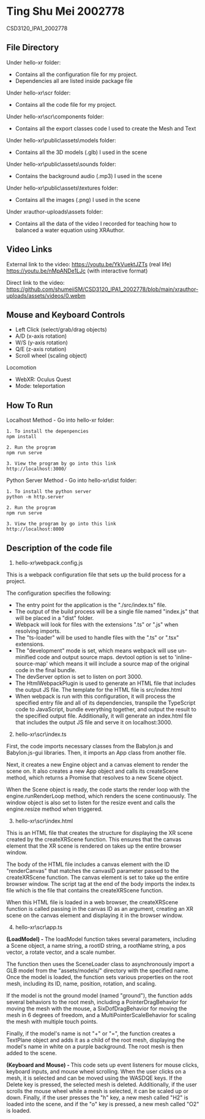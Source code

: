 # Ting Shu Mei 2002778
CSD3120_IPA1_2002778

## File Directory

Under hello-xr folder:
- Contains all the configuration file for my project. 
- Dependencies all are listed inside package file

Under hello-xr\scr folder:
- Contains all the code file for my project.

Under hello-xr\scr\components folder:
- Contains all the export classes code I used to create the Mesh and Text

Under hello-xr\public\assets\models folder:
- Contains all the 3D models (.glb) I used in the scene

Under hello-xr\public\assets\sounds folder:
- Contains the background audio (.mp3) I used in the scene

Under hello-xr\public\assets\textures folder:
- Contains all the images (.png) I used in the scene

Under xrauthor-uploads\assets folder:
- Contains all the data of the video I recorded for teaching how to balanced a water equation using XRAuthor.

## Video Links
External link to the video:
https://youtu.be/YkVuektJZTs (real life)
https://youtu.be/nMpANDe1LJc (with interactive format)

Direct link to the video:
https://github.com/shumeiiSM/CSD3120_IPA1_2002778/blob/main/xrauthor-uploads/assets/videos/0.webm


## Mouse and Keyboard Controls
- Left Click (select/grab/drag objects)
- A/D (x-axis rotation)
- W/S (y-axis rotation)
- Q/E (z-axis rotation)
- Scroll wheel (scaling object)

Locomotion
- WebXR: Oculus Quest
- Mode: teleportation

## How To Run

Localhost Method - Go into hello-xr folder:
```
1. To install the depenpencies
npm install

2. Run the program
npm run serve

3. View the program by go into this link
http://localhost:3000/
```

Python Server Method - Go into hello-xr\dist folder:
```
1. To install the python server
python -m http.server

2. Run the program
npm run serve

3. View the program by go into this link
http://localhost:8000
```

## Description of the code file

1. hello-xr\webpack.config.js

This is a webpack configuration file that sets up the build process for a project.

The configuration specifies the following:
- The entry point for the application is the "./src/index.ts" file.
- The output of the build process will be a single file named "index.js" that will be placed in a "dist" folder.
- Webpack will look for files with the extensions ".ts" or ".js" when resolving imports.
- The "ts-loader" will be used to handle files with the ".ts" or ".tsx" extensions.
- The "development" mode is set, which means webpack will use un-minified code and output source maps.
devtool option is set to 'inline-source-map' which means it will include a source map of the original code in the final bundle.
- The devServer option is set to listen on port 3000.
- The HtmlWebpackPlugin is used to generate an HTML file that includes the output JS file. The template for the HTML file is src/index.html
- When webpack is run with this configuration, it will process the specified entry file and all of its dependencies, transpile the TypeScript code to JavaScript, bundle everything together, and output the result to the specified output file. Additionally, it will generate an index.html file that includes the output JS file and serve it on localhost:3000.


2. hello-xr\scr\index.ts

First, the code imports necessary classes from the Babylon.js and Babylon.js-gui libraries. Then, it imports an App class from another file.

Next, it creates a new Engine object and a canvas element to render the scene on. It also creates a new App object and calls its createScene method, which returns a Promise that resolves to a new Scene object.

When the Scene object is ready, the code starts the render loop with the engine.runRenderLoop method, which renders the scene continuously. The window object is also set to listen for the resize event and calls the engine.resize method when triggered.


3. hello-xr\scr\index.html

This is an HTML file that creates the structure for displaying the XR scene created by the createXRScene function.
This ensures that the canvas element that the XR scene is rendered on takes up the entire browser window.

The body of the HTML file includes a canvas element with the ID "renderCanvas" that matches the canvasID parameter passed to the createXRScene function. The canvas element is set to take up the entire browser window. The script tag at the end of the body imports the index.ts file which is the file that contains the createXRScene function.

When this HTML file is loaded in a web browser, the createXRScene function is called passing in the canvas ID as an argument, creating an XR scene on the canvas element and displaying it in the browser window.

4. hello-xr\scr\app.ts

<b>(LoadModel) - </b>
The loadModel function takes several parameters, including a Scene object, a name string, a rootID string, a rootName string, a pos vector, a rotate vector, and a scale number.

The function then uses the SceneLoader class to asynchronously import a GLB model from the "assets/models/" directory with the specified name. Once the model is loaded, the function sets various properties on the root mesh, including its ID, name, position, rotation, and scaling.

If the model is not the ground model (named "ground"), the function adds several behaviors to the root mesh, including a PointerDragBehavior for moving the mesh with the mouse, a SixDofDragBehavior for moving the mesh in 6 degrees of freedom, and a MultiPointerScaleBehavior for scaling the mesh with multiple touch points.

Finally, if the model's name is not "+" or "=", the function creates a TextPlane object and adds it as a child of the root mesh, displaying the model's name in white on a purple background. The root mesh is then added to the scene.

<b>(Keyboard and Mouse) - </b>
This code sets up event listeners for mouse clicks, keyboard inputs, and mouse wheel scrolling. When the user clicks on a mesh, it is selected and can be moved using the WASDQE keys. If the Delete key is pressed, the selected mesh is deleted. Additionally, if the user scrolls the mouse wheel while a mesh is selected, it can be scaled up or down. Finally, if the user presses the "h" key, a new mesh called "H2" is loaded into the scene, and if the "o" key is pressed, a new mesh called "O2" is loaded.
